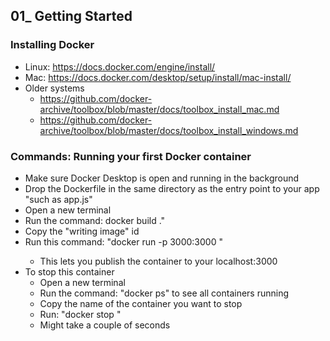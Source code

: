 ## 01_ Getting Started

### Installing Docker
- Linux: https://docs.docker.com/engine/install/
- Mac: https://docs.docker.com/desktop/setup/install/mac-install/
- Older systems
  - https://github.com/docker-archive/toolbox/blob/master/docs/toolbox_install_mac.md
  - https://github.com/docker-archive/toolbox/blob/master/docs/toolbox_install_windows.md

### Commands: Running your first Docker container
- Make sure Docker Desktop is open and running in the background
- Drop the Dockerfile in the same directory as the entry point to your app "such as app.js"
- Open a new terminal
- Run the command: docker build ."
- Copy the "writing image" id
- Run this command: "docker run -p 3000:3000 <writing image>"
  - This lets you publish the container to your localhost:3000
- To stop this container
  - Open a new terminal
  - Run the command: "docker ps" to see all containers running
  - Copy the name of the container you want to stop
  - Run: "docker stop <name>"
  - Might take a couple of seconds